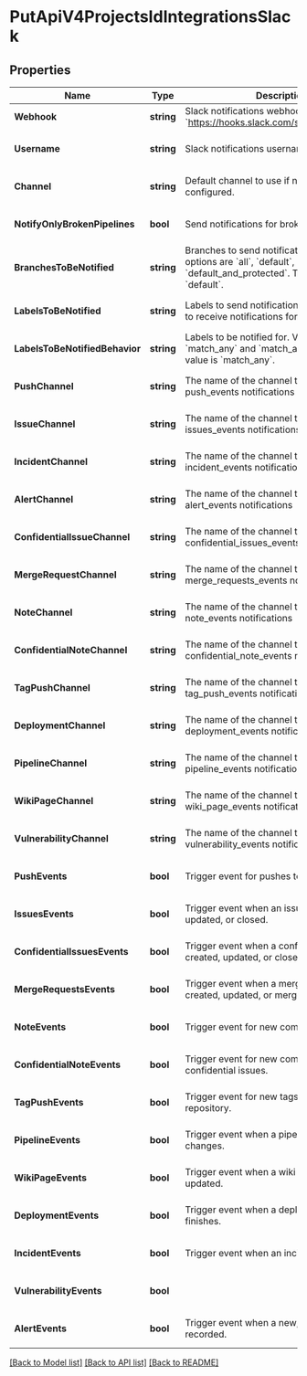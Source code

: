 # PutApiV4ProjectsIdIntegrationsSlack

## Properties
Name | Type | Description | Notes
------------ | ------------- | ------------- | -------------
**Webhook** | **string** | Slack notifications webhook (for example, &#x60;https://hooks.slack.com/services/...&#x60;). | [default to null]
**Username** | **string** | Slack notifications username. | [optional] [default to null]
**Channel** | **string** | Default channel to use if no other channel is configured. | [optional] [default to null]
**NotifyOnlyBrokenPipelines** | **bool** | Send notifications for broken pipelines. | [optional] [default to null]
**BranchesToBeNotified** | **string** | Branches to send notifications for. Valid options are &#x60;all&#x60;, &#x60;default&#x60;, &#x60;protected&#x60;, and &#x60;default_and_protected&#x60;. The default value is &#x60;default&#x60;. | [optional] [default to null]
**LabelsToBeNotified** | **string** | Labels to send notifications for. Leave blank to receive notifications for all events. | [optional] [default to null]
**LabelsToBeNotifiedBehavior** | **string** | Labels to be notified for. Valid options are &#x60;match_any&#x60; and &#x60;match_all&#x60;. The default value is &#x60;match_any&#x60;. | [optional] [default to null]
**PushChannel** | **string** | The name of the channel to receive push_events notifications | [optional] [default to null]
**IssueChannel** | **string** | The name of the channel to receive issues_events notifications | [optional] [default to null]
**IncidentChannel** | **string** | The name of the channel to receive incident_events notifications | [optional] [default to null]
**AlertChannel** | **string** | The name of the channel to receive alert_events notifications | [optional] [default to null]
**ConfidentialIssueChannel** | **string** | The name of the channel to receive confidential_issues_events notifications | [optional] [default to null]
**MergeRequestChannel** | **string** | The name of the channel to receive merge_requests_events notifications | [optional] [default to null]
**NoteChannel** | **string** | The name of the channel to receive note_events notifications | [optional] [default to null]
**ConfidentialNoteChannel** | **string** | The name of the channel to receive confidential_note_events notifications | [optional] [default to null]
**TagPushChannel** | **string** | The name of the channel to receive tag_push_events notifications | [optional] [default to null]
**DeploymentChannel** | **string** | The name of the channel to receive deployment_events notifications | [optional] [default to null]
**PipelineChannel** | **string** | The name of the channel to receive pipeline_events notifications | [optional] [default to null]
**WikiPageChannel** | **string** | The name of the channel to receive wiki_page_events notifications | [optional] [default to null]
**VulnerabilityChannel** | **string** | The name of the channel to receive vulnerability_events notifications | [optional] [default to null]
**PushEvents** | **bool** | Trigger event for pushes to the repository. | [optional] [default to null]
**IssuesEvents** | **bool** | Trigger event when an issue is created, updated, or closed. | [optional] [default to null]
**ConfidentialIssuesEvents** | **bool** | Trigger event when a confidential issue is created, updated, or closed. | [optional] [default to null]
**MergeRequestsEvents** | **bool** | Trigger event when a merge request is created, updated, or merged. | [optional] [default to null]
**NoteEvents** | **bool** | Trigger event for new comments. | [optional] [default to null]
**ConfidentialNoteEvents** | **bool** | Trigger event for new comments on confidential issues. | [optional] [default to null]
**TagPushEvents** | **bool** | Trigger event for new tags pushed to the repository. | [optional] [default to null]
**PipelineEvents** | **bool** | Trigger event when a pipeline status changes. | [optional] [default to null]
**WikiPageEvents** | **bool** | Trigger event when a wiki page is created or updated. | [optional] [default to null]
**DeploymentEvents** | **bool** | Trigger event when a deployment starts or finishes. | [optional] [default to null]
**IncidentEvents** | **bool** | Trigger event when an incident is created. | [optional] [default to null]
**VulnerabilityEvents** | **bool** |  | [optional] [default to null]
**AlertEvents** | **bool** | Trigger event when a new, unique alert is recorded. | [optional] [default to null]

[[Back to Model list]](../README.md#documentation-for-models) [[Back to API list]](../README.md#documentation-for-api-endpoints) [[Back to README]](../README.md)


